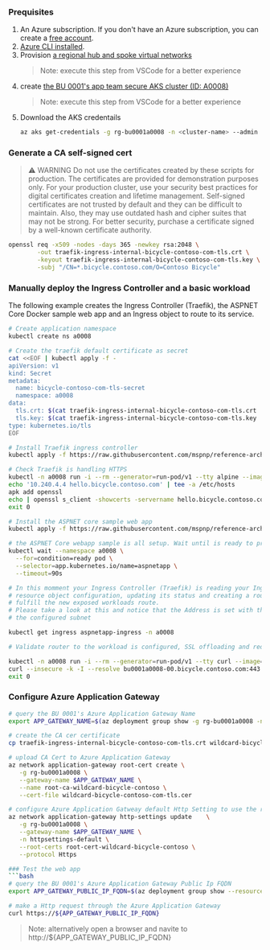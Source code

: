 ### Prequisites

1. An Azure subscription. If you don't have an Azure subscription, you can create a [free account](https://azure.microsoft.com/free).
1. [Azure CLI installed](https://docs.microsoft.com/en-us/cli/azure/install-azure-cli?view=azure-cli-latest).
1. Provision [a regional hub and spoke virtual networks](./secure-baseline/networking/network-deploy.azcli)
   > Note: execute this step from VSCode for a better experience
1. create [the BU 0001's app team secure AKS cluster (ID: A0008)](./secure-baseline/cluster-deploy.azcli)
   > Note: execute this step from VSCode for a better experience
1. Download the AKS credentails
   ```bash
   az aks get-credentials -g rg-bu0001a0008 -n <cluster-name> --admin
   ```

### Generate a CA self-signed cert

> :warning: WARNING
> Do not use the certificates created by these scripts for production. The certificates are provided for demonstration purposes only. For your production cluster, use your security best practices for digital certificates creation and lifetime management.
> Self-signed certificates are not trusted by default and they can be difficult to maintain. Also, they may use outdated hash and cipher suites that may not be strong. For better security, purchase a certificate signed by a well-known certificate authority.

```bash
openssl req -x509 -nodes -days 365 -newkey rsa:2048 \
        -out traefik-ingress-internal-bicycle-contoso-com-tls.crt \
        -keyout traefik-ingress-internal-bicycle-contoso-com-tls.key \
        -subj "/CN=*.bicycle.contoso.com/O=Contoso Bicycle"
```

### Manually deploy the Ingress Controller and a basic workload

The following example creates the Ingress Controller (Traefik),
the ASPNET Core Docker sample web app and an Ingress object to route to its service.

```bash
# Create application namespace
kubectl create ns a0008

# Create the traefik default certificate as secret
cat <<EOF | kubectl apply -f -
apiVersion: v1
kind: Secret
metadata:
  name: bicycle-contoso-com-tls-secret
  namespace: a0008
data:
  tls.crt: $(cat traefik-ingress-internal-bicycle-contoso-com-tls.crt | base64 -w 0)
  tls.key: $(cat traefik-ingress-internal-bicycle-contoso-com-tls.key | base64 -w 0)
type: kubernetes.io/tls
EOF

# Install Traefik ingress controller
kubectl apply -f https://raw.githubusercontent.com/mspnp/reference-architectures/master/aks/secure-baseline/workload/traefik.yaml

# Check Traefik is handling HTTPS
kubectl -n a0008 run -i --rm --generator=run-pod/v1 --tty alpine --image=alpine -- sh
echo '10.240.4.4 hello.bicycle.contoso.com' | tee -a /etc/hosts
apk add openssl
echo | openssl s_client -showcerts -servername hello.bicycle.contoso.com -connect hello.bicycle.contoso.com:443 2>/dev/null | openssl x509 -inform pem -noout -text
exit 0

# Install the ASPNET core sample web app
kubectl apply -f https://raw.githubusercontent.com/mspnp/reference-architectures/master/aks/secure-baseline/workload/aspnetapp.yaml

# the ASPNET Core webapp sample is all setup. Wait until is ready to process requests running:
kubectl wait --namespace a0008 \
  --for=condition=ready pod \
  --selector=app.kubernetes.io/name=aspnetapp \
  --timeout=90s

# In this momment your Ingress Controller (Traefik) is reading your Ingress
# resource object configuration, updating its status and creating a router to
# fulfill the new exposed workloads route.
# Please take a look at this and notice that the Address is set with the Internal Load Balancer Ip from
# the configured subnet

kubectl get ingress aspnetapp-ingress -n a0008

# Validate router to the workload is configured, SSL offloading and redirect to Https schema

kubectl -n a0008 run -i --rm --generator=run-pod/v1 --tty curl --image=curlimages/curl -- sh
curl --insecure -k -I --resolve bu0001a0008-00.bicycle.contoso.com:443:10.240.4.4 https://bu0001a0008-00.bicycle.contoso.com
exit 0
```

### Configure Azure Application Gateway

````bash
# query the BU 0001's Azure Application Gateway Name
export APP_GATEWAY_NAME=$(az deployment group show -g rg-bu0001a0008 -n cluster-stamp-bu0001a0008 --query properties.outputs.agwName.value -o tsv)

# create the CA cer certificate
cp traefik-ingress-internal-bicycle-contoso-com-tls.crt wildcard-bicycle-contoso-com-tls.cer

# upload CA Cert to Azure Application Gateway
az network application-gateway root-cert create \
   -g rg-bu0001a0008 \
   --gateway-name $APP_GATEWAY_NAME \
   --name root-ca-wildcard-bicycle-contoso \
   --cert-file wildcard-bicycle-contoso-com-tls.cer

# configure Azure Application Gatweay default Http Setting to use the root cert uploadded above
az network application-gateway http-settings update    \
   -g rg-bu0001a0008 \
   --gateway-name $APP_GATEWAY_NAME \
   -n httpsettings-default \
   --root-certs root-cert-wildcard-bicycle-contoso \
   --protocol Https

### Test the web app
```bash
# query the BU 0001's Azure Application Gateway Public Ip FQDN
export APP_GATEWAY_PUBLIC_IP_FQDN=$(az deployment group show --resource-group rg-enterprise-networking-spokes -n spoke-BU0001A0008 --query properties.outputs.appGatewayPublicIpFqdn.value -o tsv)

# make a Http request through the Azure Application Gateway
curl https://${APP_GATEWAY_PUBLIC_IP_FQDN}
````

> Note: alternatively open a browser and navite to http://${APP_GATEWAY_PUBLIC_IP_FQDN}
